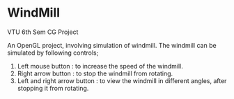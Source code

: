 # WindMill
VTU 6th Sem CG Project
 
 An OpenGL project, involving simulation of windmill.
 The windmill can be simulated by following controls;
 1. Left mouse button : to increase the speed of the windmill.
 2. Right arrow button : to stop the windmill from rotating. 
 3. Left and right arrow button : to view the windmill in different angles, after stopping it from rotating.
